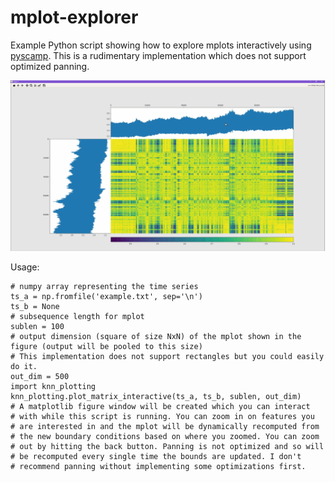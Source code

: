 # mplot-explorer
Example Python script showing how to explore mplots interactively using [pyscamp](https://github.com/zpzim/SCAMP). This is a rudimentary implementation which does not support optimized panning.

![Mplot Example](https://github.com/zpzim/mplot-explorer/blob/cda8e19b91c3fa3c6dfc5e1b9daa9167c2483d89/mplot_explorer.gif)

Usage: 
```
# numpy array representing the time series
ts_a = np.fromfile('example.txt', sep='\n')
ts_b = None
# subsequence length for mplot
sublen = 100
# output dimension (square of size NxN) of the mplot shown in the figure (output will be pooled to this size)
# This implementation does not support rectangles but you could easily do it.
out_dim = 500
import knn_plotting
knn_plotting.plot_matrix_interactive(ts_a, ts_b, sublen, out_dim)
# A matplotlib figure window will be created which you can interact
# with while this script is running. You can zoom in on features you
# are interested in and the mplot will be dynamically recomputed from
# the new boundary conditions based on where you zoomed. You can zoom
# out by hitting the back button. Panning is not optimized and so will
# be recomputed every single time the bounds are updated. I don't
# recommend panning without implementing some optimizations first.
```

